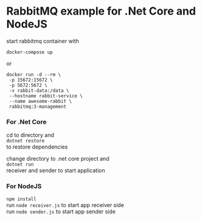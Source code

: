 # RabbitMQ example for .Net Core and NodeJS
start rabbitmq container with
```
docker-compose up
```
or
```
docker run -d --rm \
 -p 15672:15672 \
 -p 5672:5672 \
 -v rabbit-data:/data \
 --hostname rabbit-service \
 --name awesome-rabbit \
 rabbitmq:3-management
```

### For .Net Core
cd to directory and<br />
```dotnet restore```<br />
to restore dependencies<br />

change directory to .net core project and<br /> 
```dotnet run``` <br />
receiver and sender to start application

### For NodeJS
```npm install```<br />
run ```node receiver.js``` to start app receiver side<br />
run ```node sender.js``` to start app sender side